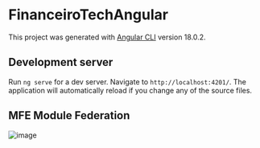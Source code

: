 # FinanceiroTechAngular

This project was generated with [Angular CLI](https://github.com/angular/angular-cli) version 18.0.2.

## Development server

Run `ng serve` for a dev server. Navigate to `http://localhost:4201/`. The application will automatically reload if you change any of the source files.

## MFE Module Federation
![image](https://github.com/user-attachments/assets/cdf748e8-6aba-4dfa-9c22-c04d2af8f2f9)
